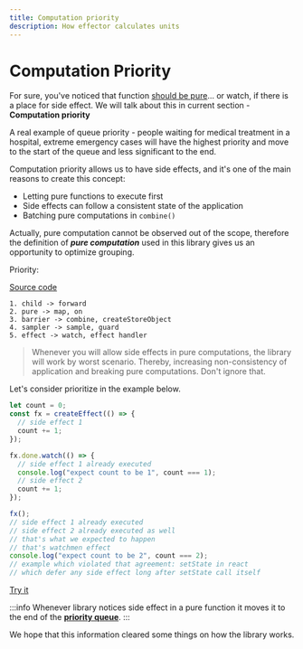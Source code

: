 ```yaml
---
title: Computation priority
description: How effector calculates units
---
```


# Computation Priority

For sure, you've noticed that function [should be pure](/en/explanation/glossary#purity)... or watch, if there is a place for side effect. We will talk about this in current section - **Computation priority**

A real example of queue priority - people waiting for medical treatment in a hospital, extreme emergency cases will have the highest priority and move to the start of the queue and less significant to the end.

Computation priority allows us to have side effects, and it's one of the main reasons to create this concept:

- Letting pure functions to execute first
- Side effects can follow a consistent state of the application
- Batching pure computations in `combine()`

Actually, pure computation cannot be observed out of the scope, therefore the definition of **_pure computation_** used in this library gives us an opportunity to optimize grouping.

Priority:

[Source code](https://github.com/effector/effector/blob/master/src/effector/kernel.ts#L169)

```
1. child -> forward
2. pure -> map, on
3. barrier -> combine, createStoreObject
4. sampler -> sample, guard
5. effect -> watch, effect handler
```

> Whenever you will allow side effects in pure computations, the library will work by worst scenario. Thereby, increasing non-consistency of application and breaking pure computations. Don't ignore that.

Let's consider prioritize in the example below.

```js
let count = 0;
const fx = createEffect(() => {
  // side effect 1
  count += 1;
});

fx.done.watch(() => {
  // side effect 1 already executed
  console.log("expect count to be 1", count === 1);
  // side effect 2
  count += 1;
});

fx();
// side effect 1 already executed
// side effect 2 already executed as well
// that's what we expected to happen
// that's watchmen effect
console.log("expect count to be 2", count === 2);
// example which violated that agreement: setState in react
// which defer any side effect long after setState call itself
```

[Try it](https://share.effector.dev/IRAmt9Uq)

:::info
Whenever library notices side effect in a pure function it moves it to the end of the [**priority queue**](https://en.wikipedia.org/wiki/Priority_queue).
:::

We hope that this information cleared some things on how the library works.
